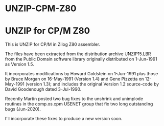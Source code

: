 # UNZIP-CPM-Z80
UNZIP for CP/M Z80
==================

This is UNZIP for CP/M in Zilog Z80 assembler.

The files have been extracted from the distribution archive
UNZIP15.LBR from the Public Domain software library originally
distributed on 1-Jun-1991 as Version 1.5.

It incorporates modifications by Howard Goldstein on 1-Jun-1991
plus those by Bruce Morgan on 16-May-1991 (Version 1.4) and Gene
Pizzetta on 12-May-1991 (version 1.3); and includes the original
Version 1.2 source-code by David Goodenough dated 3-Jul-1990.

Recently Martin posted two bug fixes to the unshrink and unimplode
routines in the comp.os.cpm USENET group that fix two long outstanding
bugs (Jun-2020).

I'll incorporate these fixes to produce a new version soon.

